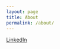 ```yaml
---
layout: page
title: About
permalink: /about/
---
```

[LinkedIn](https://www.linkedin.com/in/krzysztofchodak/)
